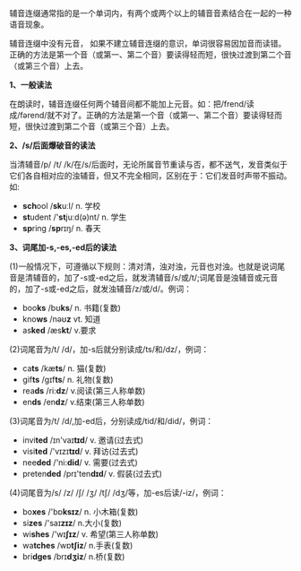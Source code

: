 辅音连缀通常指的是一个单词内，有两个或两个以上的辅音音素结合在一起的一种语音现象。

辅音连缀中没有元音， 如果不建立辅音连缀的意识，单词很容易因加音而读错。正确的方法是第一个音（或第一、第二个音）要读得轻而短，很快过渡到第二个音（或第三个音）上去。

**1、一般读法**

在朗读时，辅音连缀任何两个辅音间都不能加上元音。如：把/frend/读成/fərend/就不对了。正确的方法是第一个音（或第一、第二个音）要读得轻而短，很快过渡到第二个音（或第三个音）上去。

**2、/s/后面爆破音的读法**

当清辅音/p/ /t/ /k/在/s/后面时，无论所属音节重读与否，都不送气，发音类似于它们各自相对应的浊辅音，但又不完全相同，区别在于：它们发音时声带不振动。如:

- **sch**ool /**sk**uːl/ n. 学校
- **st**udent /'**st**juːd(ə)nt/ n. 学生
- **sp**ring /**sp**rɪŋ/ n. 春天

**3、词尾加-s,-es,-ed后的读法**

(1)一般情况下，可遵循以下规则：清对清，浊对浊，元音也对浊。也就是说词尾音是清辅音的，加了-s或-ed之后，就发清辅音/s/或/t/;词尾音是浊辅音或元音的，加了-s或-ed之后，就发浊辅音/z/或/d/。例词：

- boo**ks** /bʊ**ks**/ n. 书籍(复数)
- kno**ws** /nəʊ**z** vt. 知道
- as**ked** /æs**kt**/ v.要求

(2)词尾音为/t/ /d/，加-s后就分别读成/ts/和/dz/，例词：

- ca**ts** /kæ**ts**/ n. 猫(复数)
- gif**ts** /gɪf**ts**/ n. 礼物(复数)
- rea**ds** /ri:**dz**/ v.阅读(第三人称单数)
- en**ds** /en**dz**/ v.结束(第三人称单数)

(3)词尾音为/t/ /d/,加-ed后，分别读成/tid/和/did/，例词：

- invi**ted** /ɪn'vaɪ**tɪd**/ v. 邀请(过去式)
- visi**ted** /'vɪzɪ**tɪd**/ v. 拜访(过去式)
- nee**ded** /'ni:**did**/ v. 需要(过去式)
- preten**ded** /prɪ'ten**dɪd**/ v. 假装(过去式)

(4)词尾音为/s/ /z/ /ʃ/ /ʒ/ /tʃ/ /dʒ/等，加-es后读/-iz/，例词：

- bo**xes** /'bɒ**ksɪz**/ n. 小木箱(复数)
- si**zes** /'saɪ**zɪz**/ n.大小(复数)
- wi**shes** /'wɪ**ʃɪz**/ v. 希望(第三人称单数)
- wa**tches** /wɒ**tʃiz**/ n.手表(复数)
- bri**dges** /brɪ**dʒiz**/ n.桥(复数)

